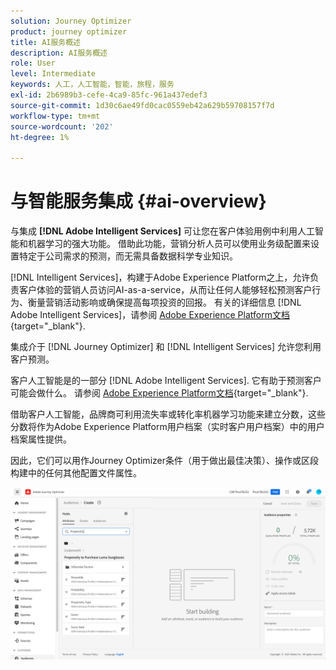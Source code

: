 ```yaml
---
solution: Journey Optimizer
product: journey optimizer
title: AI服务概述
description: AI服务概述
role: User
level: Intermediate
keywords: 人工，人工智能，智能，旅程，服务
exl-id: 2b6989b3-cefe-4ca9-85fc-961a437edef3
source-git-commit: 1d30c6ae49fd0cac0559eb42a629b59708157f7d
workflow-type: tm+mt
source-wordcount: '202'
ht-degree: 1%

---
```


# 与智能服务集成 {#ai-overview}

与集成 **[!DNL Adobe Intelligent Services]** 可让您在客户体验用例中利用人工智能和机器学习的强大功能。 借助此功能，营销分析人员可以使用业务级配置来设置特定于公司需求的预测，而无需具备数据科学专业知识。

[!DNL Intelligent Services]，构建于Adobe Experience Platform之上，允许负责客户体验的营销人员访问AI-as-a-service，从而让任何人能够轻松预测客户行为、衡量营销活动影响或确保提高每项投资的回报。 有关的详细信息 [!DNL Adobe Intelligent Services]，请参阅 [Adobe Experience Platform文档](https://experienceleague.adobe.com/docs/experience-platform/intelligent-services/home.html){target="_blank"}.

集成介于 [!DNL Journey Optimizer] 和 [!DNL Intelligent Services] 允许您利用客户预测。

客户人工智能是的一部分 [!DNL Adobe Intelligent Services]. 它有助于预测客户可能会做什么。 请参阅 [Adobe Experience Platform文档](https://experienceleague.adobe.com/docs/experience-platform/intelligent-services/customer-ai/overview.html){target="_blank"}.

借助客户人工智能，品牌商可利用流失率或转化率机器学习功能来建立分数，这些分数将作为Adobe Experience Platform用户档案（实时客户用户档案）中的用户档案属性提供。

因此，它们可以用作Journey Optimizer条件（用于做出最佳决策）、操作或区段构建中的任何其他配置文件属性。

![](assets/customer-ai.png)


